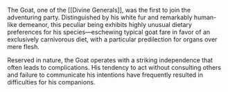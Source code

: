 The Goat, one of the [[Divine Generals]], was the first to join the adventuring party. Distinguished by his white fur and remarkably human-like demeanor, this peculiar being exhibits highly unusual dietary preferences for his species—eschewing typical goat fare in favor of an exclusively carnivorous diet, with a particular predilection for organs over mere flesh.

Reserved in nature, the Goat operates with a striking independence that often leads to complications. His tendency to act without consulting others and failure to communicate his intentions have frequently resulted in difficulties for his companions.